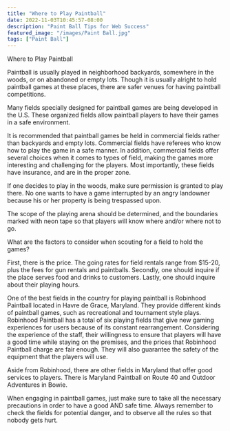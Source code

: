 ```yaml
---
title: "Where to Play Paintball"
date: 2022-11-03T10:45:57-08:00
description: "Paint Ball Tips for Web Success"
featured_image: "/images/Paint Ball.jpg"
tags: ["Paint Ball"]
---
```


Where to Play Paintball

Paintball is usually played in neighborhood backyards, somewhere in the woods, or on abandoned or empty lots. Though it is usually alright to hold paintball games at these places, there are safer venues for having paintball competitions. 
 
Many fields specially designed for paintball games are being developed in the U.S. These organized fields allow paintball players to have their games in a safe environment.

It is recommended that paintball games be held in commercial fields rather than backyards and empty lots. Commercial fields have referees who know how to play the game in a safe manner. In addition, commercial fields offer several 
choices when it comes to types of field, making the games more interesting and challenging for the players. Most importantly,  these fields have insurance, and are in the proper zone.

If one decides to play in the woods, make sure permission is granted to play there. No one wants to have a game interrupted by an angry landowner because his or her property is being trespassed upon. 

The scope of the playing arena should be determined, and the boundaries marked with neon tape so that players will know where and/or where not to go. 

What are the factors to consider when scouting for a field to hold the games? 

First, there is the price. The going rates for field rentals range from $15-20, plus the fees for gun rentals and paintballs. Secondly, one should inquire if the place serves food and drinks to customers. Lastly, one should inquire about their playing hours.

One of the best fields in the country for playing paintball is Robinhood Paintball located in Havre de Grace, Maryland. They provide different kinds of paintball games, such as recreational and tournament style plays. Robinhood Paintball has a total of six playing fields that give new gaming experiences for users because of its constant rearrangement. Considering the experience of the staff, their willingness to ensure that players will have a good time while staying on the premises, and the prices that Robinhood Paintball charge are fair enough. They will also guarantee the safety of the equipment that the players will use.

Aside from Robinhood, there are other fields in Maryland that offer good services to players. There is Maryland Paintball on Route 40 and Outdoor Adventures in Bowie.

When engaging in paintball games, just make sure to take all the necessary precautions in order to have a good AND safe time. Always remember to check the fields for potential danger, and to observe all the rules so that nobody gets hurt. 



